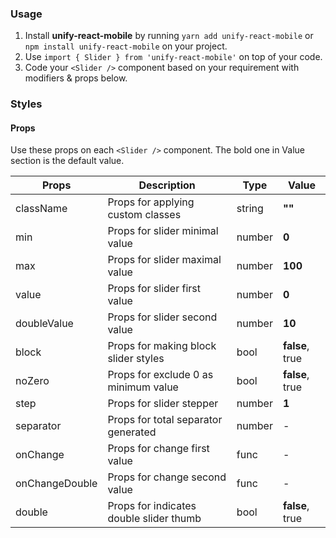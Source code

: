 ### Usage

1. Install **unify-react-mobile** by running `yarn add unify-react-mobile` or `npm install unify-react-mobile` on your project.
2. Use `import { Slider } from 'unify-react-mobile'` on top of your code.
3. Code your `<Slider />` component based on your requirement with modifiers & props below.



### Styles

#### Props

Use these props on each `<Slider />` component. The bold one in Value section is the default value.

| Props            | Description                         | Type            | Value
|---------------------|----------------------------------|-----------------|---------------------|
| className        | Props for applying custom classes   | string          | **""**
| min              | Props for slider minimal value      | number          | **0**
| max              | Props for slider maximal value      | number          | **100**
| value            | Props for slider first value        | number          | **0**
| doubleValue      | Props for slider second value       | number          | **10**
| block          | Props for making block slider styles  | bool            | **false**, true
| noZero       | Props for exclude 0 as minimum value    | bool            | **false**, true
| step            | Props for slider stepper             | number          | **1**
| separator      | Props for total separator generated   | number          | -
| onChange        | Props for change first value         | func            | -
| onChangeDouble  | Props for change second value        | func            | -
| double    | Props for indicates double slider thumb    | bool            | **false**, true
